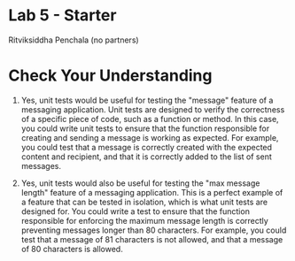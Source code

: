 # Lab 5 - Starter
Ritviksiddha Penchala (no partners)

# Check Your Understanding 
1) Yes, unit tests would be useful for testing the "message" feature of a messaging application. Unit tests are designed to verify the correctness of a specific piece of code, such as a function or method. In this case, you could write unit tests to ensure that the function responsible for creating and sending a message is working as expected. For example, you could test that a message is correctly created with the expected content and recipient, and that it is correctly added to the list of sent messages.

2) Yes, unit tests would also be useful for testing the "max message length" feature of a messaging application. This is a perfect example of a feature that can be tested in isolation, which is what unit tests are designed for. You could write a test to ensure that the function responsible for enforcing the maximum message length is correctly preventing messages longer than 80 characters. For example, you could test that a message of 81 characters is not allowed, and that a message of 80 characters is allowed.